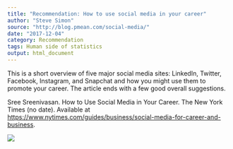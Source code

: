 ```yaml
---
title: "Recommendation: How to use social media in your career"
author: "Steve Simon"
source: "http://blog.pmean.com/social-media/"
date: "2017-12-04"
category: Recommendation
tags: Human side of statistics
output: html_document
---
```


This is a short overview of five major social media sites: LinkedIn,
Twitter, Facebook, Instagram, and Snapchat and how you might use them to
promote your career. The article ends with a few good overall
suggestions.

<!---More--->

Sree Sreenivasan. How to Use Social Media in Your Career. The New York
Times (no date). Available at
<https://www.nytimes.com/guides/business/social-media-for-career-and-business>.

![](http://www.pmean.com/images/social-media01.png)




